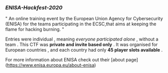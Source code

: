 ### *ENISA-Hackfest-2020*

" An online training event by the European Union Agency for Cybersecurity (ENISA) 
for the teams participating in the ECSC,that aims at keeping the flame 
for hacking burning. "

Entries were individual , meaning *everyone participated alone* , without a team .
This CTF was **private and invite based only** . It was organised for European 
countries , and each country had only **45 player slots available** . 

For more information about ENISA check out their [about page] (https://www.enisa.europa.eu/about-enisa)





